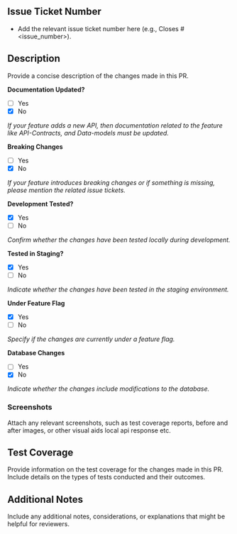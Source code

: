 ## Issue Ticket Number

-   Add the relevant issue ticket number here (e.g., Closes #<issue_number>).

## Description

Provide a concise description of the changes made in this PR.

**Documentation Updated?**

-   [ ] Yes
-   [x] No

_If your feature adds a new API, then documentation related to the feature like API-Contracts, and Data-models  must be updated._

**Breaking Changes**

-   [ ] Yes
-   [x] No

_If your feature introduces breaking changes or if something is missing, please mention the related issue tickets._

**Development Tested?**

-   [x] Yes
-   [ ] No

_Confirm whether the changes have been tested locally during development._

**Tested in Staging?**

-   [x] Yes
-   [ ] No

_Indicate whether the changes have been tested in the staging environment._

**Under Feature Flag**

-   [x] Yes
-   [ ] No

_Specify if the changes are currently under a feature flag._

**Database Changes**

-   [ ] Yes
-   [x] No

_Indicate whether the changes include modifications to the database._

### Screenshots

Attach any relevant screenshots, such as test coverage reports, before and after images, or other visual aids local api response etc.

## Test Coverage

Provide information on the test coverage for the changes made in this PR. Include details on the types of tests conducted and their outcomes.

## Additional Notes

Include any additional notes, considerations, or explanations that might be helpful for reviewers.